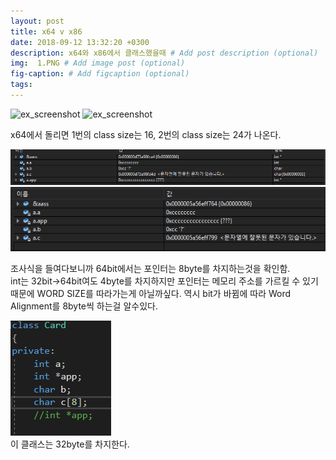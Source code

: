 ```yaml
---
layout: post
title: x64 v x86
date: 2018-09-12 13:32:20 +0300
description: x64와 x86에서 클래스했을때 # Add post description (optional)
img:  1.PNG # Add image post (optional)
fig-caption: # Add figcaption (optional)
tags: 
---
```


![ex_screenshot](https://github.com/keukdong/keukdong.github.io/blob/master/assets/img/1.PNG?raw=true)
![ex_screenshot](https://github.com/keukdong/keukdong.github.io/blob/master/assets/img/2.PNG?raw=true)

x64에서 돌리면 1번의 class size는 16, 2번의 class size는 24가 나온다.

![3](/assets/img/4.PNG)
![3](/assets/img/3.PNG)

조사식을 들여다보니까 64bit에서는 포인터는 8byte를 차지하는것을 확인함.<br>
int는 32bit->64bit여도 4byte를 차지하지만 포인터는 메모리 주소를 가르킬 수 있기때문에 WORD SIZE를 따라가는게 아닐까싶다.
역시 bit가 바뀜에 따라 Word Alignment를 8byte씩 하는걸 알수있다. 

![3](/assets/img/5.PNG)
<br>이 클래스는 32byte를 차지한다.
